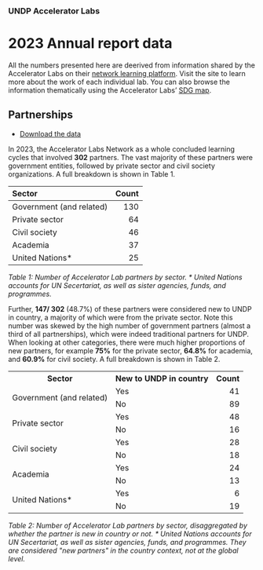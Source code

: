 ### UNDP Accelerator Labs
# 2023 Annual report data

All the numbers presented here are deerived from information shared by the Accelerator Labs on their [network learning platform](https://learningplans.sdg-innovation-commons.org/en/home). Visit the site to learn more about the work of each individual lab. You can also browse the information thematically using the Accelerator Labs’ [SDG map](https://undp-accelerator-labs.github.io/SDG-map/).

## Partnerships

- [Download the data](https://github.com/UNDP-Accelerator-Labs/Annual-report/blob/main/2023/data/UNDP_AccLabs_2023_partners.csv)

In 2023, the Accelerator Labs Network as a whole concluded learning cycles that involved **302** partners. The vast majority of these partners were government entities, followed by private sector and civil society organizations. A full breakdown is shown in Table 1. 

| Sector | Count |
| :----- | ----: |
| Government (and related) | 130 |
| Private sector | 64 |
| Civil society | 46 |
| Academia | 37 |
| United Nations* | 25 |


*Table 1: Number of Accelerator Lab partners by sector.
\* United Nations accounts for UN Secertariat, as well as sister agencies, funds, and programmes.*

Further, **147/ 302** (48.7%) of these partners were considered new to UNDP in country, a majority of which were from the private sector. Note this number was skewed by the high number of government partners (almost a third of all partnerships), which were indeed traditional partners for UNDP. When looking at other categories, there were much higher proportions of new partners, for example **75%** for the private sector, **64.8%** for academia, and **60.9%** for civil society. A full breakdown is shown in Table 2.


<table>
	<tr>
		<th>Sector</th>
		<th>New to UNDP in country</th>
		<th>Count</th>
	</tr>
	<tr>
		<td rowspan='2'>Government (and related)</td>
		<td>Yes</td>
		<td style='text-align: right;'>41</td>
	</tr>
	<tr>
		<td>No</td>
		<td style='text-align: right;'>89</td>
	</tr>
	<tr>
		<td rowspan='2'>Private sector</td>
		<td>Yes</td>
		<td style='text-align: right;'>48</td>
	</tr>
	<tr>
		<td>No</td>
		<td style='text-align: right;'>16</td>
	</tr>
	<tr>
		<td rowspan='2'>Civil society</td>
		<td>Yes</td>
		<td style='text-align: right;'>28</td>
	</tr>
	<tr>
		<td>No</td>
		<td style='text-align: right;'>18</td>
	</tr>
	<tr>
		<td rowspan='2'>Academia</td>
		<td>Yes</td>
		<td style='text-align: right;'>24</td>
	</tr>
	<tr>
		<td>No</td>
		<td style='text-align: right;'>13</td>
	</tr>
	<tr>
		<td rowspan='2'>United Nations*</td>
		<td>Yes</td>
		<td style='text-align: right;'>6</td>
	</tr>
	<tr>
		<td>No</td>
		<td style='text-align: right;'>19</td>
	</tr>
</table>

*Table 2: Number of Accelerator Lab partners by sector, disaggregated by whether the partner is new in country or not.
\* United Nations accounts for UN Secertariat, as well as sister agencies, funds, and programmes. They are considered "new partners" in the country context, not at the global level.*